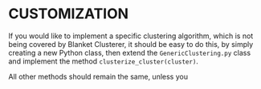 # CUSTOMIZATION

If you would like to implement a specific clustering algorithm, which is not being covered by 
Blanket Clusterer, it should be easy to do this, by simply creating a new Python class, then 
extend the `GenericClustering.py` class and implement the method `clusterize_cluster(cluster)`.

All other methods should remain the same, unless you 